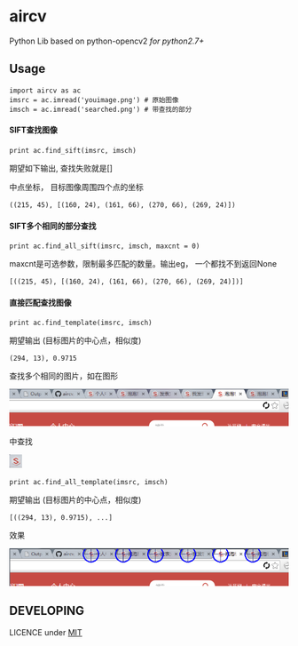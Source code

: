 # aircv
Python Lib based on python-opencv2 *for python2.7+*

## Usage

    import aircv as ac
    imsrc = ac.imread('youimage.png') # 原始图像
    imsch = ac.imread('searched.png') # 带查找的部分

#### SIFT查找图像

    print ac.find_sift(imsrc, imsch)

期望如下输出, 查找失败就是[]

中点坐标， 目标图像周围四个点的坐标

    ((215, 45), [(160, 24), (161, 66), (270, 66), (269, 24)])

#### SIFT多个相同的部分查找

    print ac.find_all_sift(imsrc, imsch, maxcnt = 0)

maxcnt是可选参数，限制最多匹配的数量。输出eg， 一个都找不到返回None

    [((215, 45), [(160, 24), (161, 66), (270, 66), (269, 24)])]

#### 直接匹配查找图像

    print ac.find_template(imsrc, imsch)

期望输出 (目标图片的中心点，相似度)

    (294, 13), 0.9715

查找多个相同的图片，如在图形

![template1](testdata/2s.png)

中查找

![template2](testdata/2t.png)

    print ac.find_all_template(imsrc, imsch)

期望输出 (目标图片的中心点，相似度)

    [((294, 13), 0.9715), ...]

效果

![2res](testdata/2res.png)


## DEVELOPING

LICENCE under [MIT](LICENSE)
